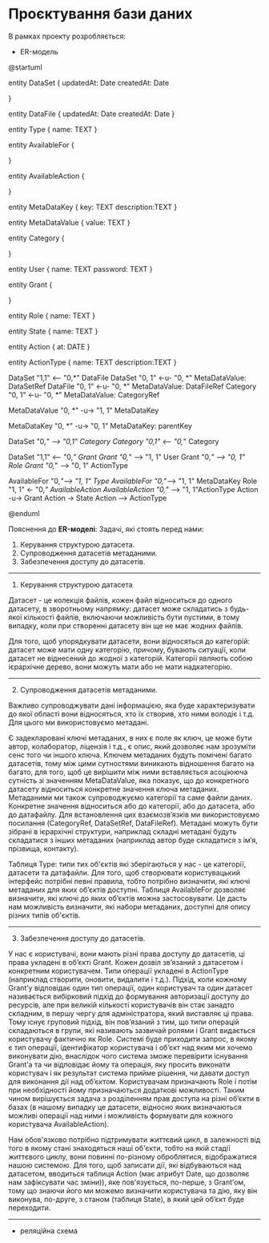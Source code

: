 # Проєктування бази даних

В рамках проекту розробляється: 

- ER-модель

@startuml

entity DataSet {
    updatedAt: Date
    createdAt: Date
  
  }
  
  entity DataFile {
    updatedAt: Date
    createdAt: Date
  }
  
  entity Type {
    name: TEXT
  }
  
  entity AvailableFor {

  }
  
  entity AvailableAction {

  }
  

  entity MetaDataKey {
    key: TEXT
    description:TEXT
  }

  entity MetaDataValue {
    value: TEXT
  }

  entity Category {
    
  }
  
  
  
  entity User {
    name: TEXT
    password: TEXT
  }
  
  entity Grant {

  }

  entity Role {
    name: TEXT
  }

  entity State {
    name: TEXT
  }
  
  entity Action {
    at: DATE
  }
  
  entity ActionType {
    name: TEXT
    description:TEXT
  }

  DataSet "1,1" <-- "0,*" DataFile
  DataSet "0, 1" <-u- "0, *" MetaDataValue: DataSetRef
  DataFile "0, 1" <-u- "0, *" MetaDataValue: DataFileRef
  Category "0, 1" <-u- "0, *" MetaDataValue: CategoryRef
 
  MetaDataValue "0, *" -u-> "1, 1" MetaDataKey
  
  MetaDataKey "0, *" -u-> "0, 1" MetaDataKey: parentKey
  
  DataSet "0,*" --> "0,1" Category
  Category "0,1" <-- "0,*" Category
  
  DataSet "1,1" <-- "0,*" Grant
  Grant "0,*" --> "1, 1" User 
  Grant "0,*" --> "0, 1" Role
  Grant "0,*" --> "0, 1" ActionType
  
  AvailableFor "0,*"--> "1, 1" Type
  AvailableFor "0,*"--> "1, 1" MetaDataKey
  Role "1, 1" <- "0,*" AvailableAction
  AvailableAction "0,*" --> "1, 1"ActionType
  Action -u-> Grant
  Action -> State
  Action --> ActionType
  
@enduml

Пояснення до **ER-моделі**:
Задачі, які стоять перед нами:
1. Керування структурою датасета.
2. Супроводження датасетів метаданими.
3. Забезпечення доступу до датасетів.
---
1. Керування структурою датасета

Датасет - це колекція файлів, кожен файл відноситься до одного датасету, в зворотньому напрямку: датасет може складатись з будь-якої кількості файлів, включаючи можливість бути пустими, в тому випадку, коли при створенні датасету він ще не має жодних файлів.

Для того, щоб упорядкувати датасети, вони відносяться до категорій: датасет може мати одну категорію, причому, бувають ситуації, коли датасет не віднесений до жодної з категорій. Категорії являють собою ієрархічне дерево, вони  можуть мати або не мати надкатегорію.
 
---

2. Супроводження датасетів метаданими.

Важливо супроводжувати дані інформацією, яка буде характеризувати до якої області вони відносяться, хто їх створив, хто ними володіє і т.д. Для цього ми використовуємо метадані.

Є задекларовані  ключі метаданих, в них є поле як ключ, це може бути автор, колаборатор, ліцензія і т.д., є опис, який дозволяє нам зрозуміти сенс того чи іншого ключа. Ключем метаданих будуть помічені багато датасетів, тому між цими сутностями виникають відношення багато на багато, для того, щоб це вирішити між ними вставляється асоціююча сутність зі значенням MetaDataValue, яка показує, що до конкретного датасету відноситься конкретне значення ключа метаданих. 
Метаданими ми також супроводжуємо категорії та саме файли даних. Конкретне значення відноситься або до категорії, або до датасета, або до датафайлу. Для встановлення цих взаємозв’язків ми використовуємо посилання (CategoryRef, DataSetRef, DataFileRef).
Метадані можуть бути зібрані в ієрархічні структури, наприклад складні метадані будуть складатися з інших метаданих (наприклад автор буде складатися з ім’я, прізвища, контакту).

Таблиця Type: типи тих об'єктів які зберігаються у нас - це категорії, датасети та датафайли. Для того, щоб створювати користувацький інтерфейс потрібні певні правила, тобто потрібно визначити, які ключі метаданих для яких об’єктів доступні. Таблиця AvailableFor дозволяє визначити, які ключі до яких об’єктів можна застосовувати. Це дасть нам можливість визначити, які набори метаданих, доступні для опису різних типів об'єктів.

---

3.	Забезпечення доступу до датасетів.

У нас є користувачі, вони мають різні права доступу до датасетів, ці права укладені в об’єкті Grant. Кожен дозвіл зв’язаний з датасетом і конкретним користувачем. Типи операції укладені в ActionType (наприклад створити, оновити, видалити і т.д.). Підхід, коли кожному Grant’у відповідає один тип операції, один користувач та один датасет називається вибірковий підхід до формування авторизації доступу до ресурсів, але при великій кількості користувачів він стає занадто складним, в першу чергу для адміністратора, який виставляє ці права. Тому існує груповий підхід, він пов’язаний з тим, що типи операцій складаються в групи, які називають зазвичай ролями і Grant видається користувачу фактично як Role. Системі буде приходити запрос, в якому є тип операції, ідентифікатор користувача і об’єкт над яким ми хочемо виконувати дію, внаслідок чого система зможе перевірити існування Grant’а та чи відповідає йому та операція, яку просить виконати користувач і як результат система прийме рішення, чи давати доступ для виконання дії над об’єктом. Користувачам призначають Role і потім при необхідності йому призначаються додаткові можливості. Таким чином вирішується задача з розділенням прав доступа на різні об’єкти в базах (в нашому випадку це датасети, відносно яких визначаються можливі операції над ними і можливість формувати для кожного користувача AvailableAction).

Нам обов'язково потрібно підтримувати життєвий цикл, в залежності від того в якому стані знаходяться наші об'єкти, тобто на якій стадії життєвого циклу, вони повинні по-різному оброблятися, відображатися  нашою системою. Для того, щоб записати дії, які відбуваються над датасетом, вводиться таблиця Action (має атрибут Date, що дозволяє нам зафіксувати час зміни)), яке пов'язується, по-перше, з Grant’ом, тому що знаючи його ми можемо визначити користувача та дію, яку він виконува, по-друге, з станом (таблиця State), в який цей об’єкт буде переходити.

---

- реляційна схема

